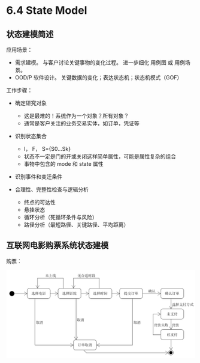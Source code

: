 # 6.4 State Model

## 状态建模简述

应用场景：

- 需求建模。 与客户讨论关键事物的变化过程。 进一步细化 用例图 或 用例场景。
- OOD/P 软件设计。 关键数据的变化；表达状态机；状态机模式（GOF）

工作步骤：

- 确定研究对象
    - 这是最难的！系统作为一个对象？所有对象？
    - 通常是客户关注的业务交易实体，如订单，凭证等
    
- 识别状态集合
    + I， F， S={S0...Sk}
    + 状态不一定是门的开或关闭这样简单属性，可能是属性复杂的组合
    + 事物中包含的 mode 和 state 属性

- 识别事件和变迁条件

- 合理性、完整性检查与逻辑分析
    - 终点的可达性
    - 悬挂状态
    - 循环分析（死循环条件与风险）
    - 路径分析（最短路径、关键路径、平均距离）


## 互联网电影购票系统状态建模

购票：

![state](https://github.com/SoftwareSAD/Dashboard/blob/master/Inception/image/6.4_StateModel/stateModel.png)






